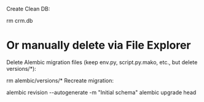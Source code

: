 Create Clean DB:

rm crm.db

# Or manually delete via File Explorer
Delete Alembic migration files (keep env.py, script.py.mako, etc., but delete versions/*):

rm alembic/versions/*
Recreate migration:

alembic revision --autogenerate -m "Initial schema"
alembic upgrade head